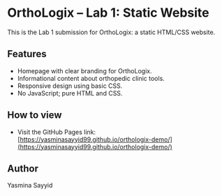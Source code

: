 # OrthoLogix – Lab 1: Static Website

This is the Lab 1 submission for OrthoLogix: a static HTML/CSS website.

## Features
- Homepage with clear branding for OrthoLogix.
- Informational content about orthopedic clinic tools.
- Responsive design using basic CSS.
- No JavaScript; pure HTML and CSS.

## How to view
- Visit the GitHub Pages link:  
  [https://yasminasayyid99.github.io/orthologix-demo/](https://yasminasayyid99.github.io/orthologix-demo/)

## Author
Yasmina Sayyid
